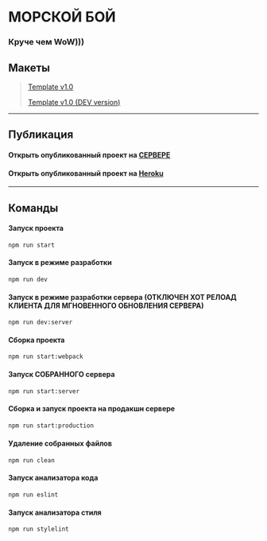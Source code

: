 # МОРСКОЙ БОЙ
### Круче чем WoW)))


## Макеты
>[Template v1.0](https://www.figma.com/proto/O4UM3Pm3XieV1Omnr8J82b/World-of-Warships-v2?node-id=118%3A854&scaling=scale-down-width&page-id=0%3A1)
>
>[Template v1.0 (DEV version)](https://www.figma.com/file/O4UM3Pm3XieV1Omnr8J82b/World-of-Warships-v2?node-id=0%3A1)

___
## Публикация

####  Открыть опубликованный проект на [СЕРВЕРЕ](https://bship.ru/ "https://bship.ru/")

####  Открыть опубликованный проект на [Heroku](https://bship-venice.herokuapp.com/ "https://bship-venice.herokuapp.com/")

___

## Команды

#### Запуск проекта

```
npm run start
```

#### Запуск в режиме разработки

```
npm run dev
```

#### Запуск в режиме разработки сервера (ОТКЛЮЧЕН ХОТ РЕЛОАД КЛИЕНТА ДЛЯ МГНОВЕННОГО ОБНОВЛЕНИЯ СЕРВЕРА)

```
npm run dev:server
```
#### Сборка проекта

```
npm run start:webpack
```
#### Запуск СОБРАННОГО сервера

```
npm run start:server
```

#### Сборка и запуск проекта на продакшн сервере

```bash
npm run start:production
```

#### Удаление собранных файлов

```
npm run clean
```

#### Запуск анализатора кода

```
npm run eslint
```

#### Запуск анализатора стиля

```
npm run stylelint
```
